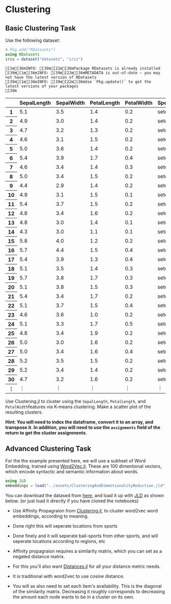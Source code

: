 
# Clustering


## Basic Clustering Task

Use the following dataset:


```julia
# Pkg.add("RDatasets")
using RDatasets
iris = dataset("datasets", "iris")
```

    [1m[36mINFO: [39m[22m[36mPackage RDatasets is already installed
    [39m[1m[36mINFO: [39m[22m[36mMETADATA is out-of-date — you may not have the latest version of RDatasets
    [39m[1m[36mINFO: [39m[22m[36mUse `Pkg.update()` to get the latest versions of your packages
    [39m




<table class="data-frame"><thead><tr><th></th><th>SepalLength</th><th>SepalWidth</th><th>PetalLength</th><th>PetalWidth</th><th>Species</th></tr></thead><tbody><tr><th>1</th><td>5.1</td><td>3.5</td><td>1.4</td><td>0.2</td><td>setosa</td></tr><tr><th>2</th><td>4.9</td><td>3.0</td><td>1.4</td><td>0.2</td><td>setosa</td></tr><tr><th>3</th><td>4.7</td><td>3.2</td><td>1.3</td><td>0.2</td><td>setosa</td></tr><tr><th>4</th><td>4.6</td><td>3.1</td><td>1.5</td><td>0.2</td><td>setosa</td></tr><tr><th>5</th><td>5.0</td><td>3.6</td><td>1.4</td><td>0.2</td><td>setosa</td></tr><tr><th>6</th><td>5.4</td><td>3.9</td><td>1.7</td><td>0.4</td><td>setosa</td></tr><tr><th>7</th><td>4.6</td><td>3.4</td><td>1.4</td><td>0.3</td><td>setosa</td></tr><tr><th>8</th><td>5.0</td><td>3.4</td><td>1.5</td><td>0.2</td><td>setosa</td></tr><tr><th>9</th><td>4.4</td><td>2.9</td><td>1.4</td><td>0.2</td><td>setosa</td></tr><tr><th>10</th><td>4.9</td><td>3.1</td><td>1.5</td><td>0.1</td><td>setosa</td></tr><tr><th>11</th><td>5.4</td><td>3.7</td><td>1.5</td><td>0.2</td><td>setosa</td></tr><tr><th>12</th><td>4.8</td><td>3.4</td><td>1.6</td><td>0.2</td><td>setosa</td></tr><tr><th>13</th><td>4.8</td><td>3.0</td><td>1.4</td><td>0.1</td><td>setosa</td></tr><tr><th>14</th><td>4.3</td><td>3.0</td><td>1.1</td><td>0.1</td><td>setosa</td></tr><tr><th>15</th><td>5.8</td><td>4.0</td><td>1.2</td><td>0.2</td><td>setosa</td></tr><tr><th>16</th><td>5.7</td><td>4.4</td><td>1.5</td><td>0.4</td><td>setosa</td></tr><tr><th>17</th><td>5.4</td><td>3.9</td><td>1.3</td><td>0.4</td><td>setosa</td></tr><tr><th>18</th><td>5.1</td><td>3.5</td><td>1.4</td><td>0.3</td><td>setosa</td></tr><tr><th>19</th><td>5.7</td><td>3.8</td><td>1.7</td><td>0.3</td><td>setosa</td></tr><tr><th>20</th><td>5.1</td><td>3.8</td><td>1.5</td><td>0.3</td><td>setosa</td></tr><tr><th>21</th><td>5.4</td><td>3.4</td><td>1.7</td><td>0.2</td><td>setosa</td></tr><tr><th>22</th><td>5.1</td><td>3.7</td><td>1.5</td><td>0.4</td><td>setosa</td></tr><tr><th>23</th><td>4.6</td><td>3.6</td><td>1.0</td><td>0.2</td><td>setosa</td></tr><tr><th>24</th><td>5.1</td><td>3.3</td><td>1.7</td><td>0.5</td><td>setosa</td></tr><tr><th>25</th><td>4.8</td><td>3.4</td><td>1.9</td><td>0.2</td><td>setosa</td></tr><tr><th>26</th><td>5.0</td><td>3.0</td><td>1.6</td><td>0.2</td><td>setosa</td></tr><tr><th>27</th><td>5.0</td><td>3.4</td><td>1.6</td><td>0.4</td><td>setosa</td></tr><tr><th>28</th><td>5.2</td><td>3.5</td><td>1.5</td><td>0.2</td><td>setosa</td></tr><tr><th>29</th><td>5.2</td><td>3.4</td><td>1.4</td><td>0.2</td><td>setosa</td></tr><tr><th>30</th><td>4.7</td><td>3.2</td><td>1.6</td><td>0.2</td><td>setosa</td></tr><tr><th>&vellip;</th><td>&vellip;</td><td>&vellip;</td><td>&vellip;</td><td>&vellip;</td><td>&vellip;</td></tr></tbody></table>



Use Clustering.jl to cluster using the `SepalLength`, `PetalLength`, and `PetalWidth`features via K-means clustering. Make a scatter plot of the resulting clusters.

**Hint: You will need to index the dataframe, convert it to an array, and transpose it. In addition, you will need to use the `assignments` field of the return to get the cluster assignments**.

## Advanced Clustering Task

For the the example presented here, we will use a subhset of Word Embedding, trained using [Word2Vec.jl](https://github.com/tanmaykm/Word2Vec.jl).
These are 100 dimentional vectors, which encode syntactic and semantic information about words.


```julia
using JLD
embeddings = load("../assets/ClusteringAndDimentionalityReduction.jld", "embeddings")
```

You can download the datased from [here](http://ucidatascienceinitiative.github.io/IntroToJulia/Html/ForwardDiff), and load it up with [JLD](https://github.com/JuliaIO/JLD.jl) as shown below. (or just load it directly if you have cloned the notebooks)

 - Use Affinity Propagraion from [Clustering.jl](https://github.com/JuliaStats/Clustering.jl), to cluster word2vec word embeddings, according to meaning.
 - Done right this will seperate locations from sports
 - Done finely and it will seperate ball-sports from other sports, and will seperate locations according to regions, etc 
 
 - Affinity propagraion requires a similarity matrix, which you can set as a negated distance matrix. 
 - For this you'll also want  [Distances.jl](https://github.com/JuliaStats/Distances.jl) for all your distance metric needs. 
 - It is traditional with word2vec to use cosine distance.
 - You will as also need to set each item's availability. This is the diagonal of the similarity matrix. Decreasing it roughly corresponds to decreasing the amount each node wants to be in a cluster on its own.

